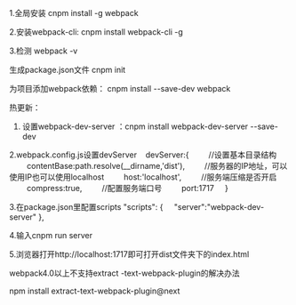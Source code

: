 1.全局安装 cnpm install -g webpack

2.安装webpack-cli:   cnpm install webpack-cli -g

3.检测 webpack -v

生成package.json文件    cnpm init

为项目添加webpack依赖： cnpm install --save-dev webpack

热更新：
1. 设置webpack-dev-server ：cnpm install webpack-dev-server --save-dev 

2.webpack.config.js设置devServer
   devServer:{
        //设置基本目录结构
        contentBase:path.resolve(__dirname,'dist'),
        //服务器的IP地址，可以使用IP也可以使用localhost
        host:'localhost',
        //服务端压缩是否开启
        compress:true,
        //配置服务端口号
        port:1717
    }
    
3.在package.json里配置scripts
"scripts": {
    "server":"webpack-dev-server"
},

4.输入cnpm run server  

5.浏览器打开http://localhost:1717即可打开dist文件夹下的index.html

webpack4.0以上不支持extract -text-webpack-plugin的解决办法

 npm install extract-text-webpack-plugin@next  
